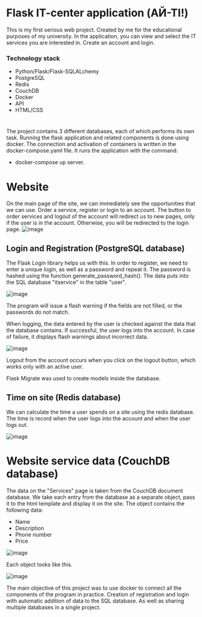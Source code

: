 # Flask IT-center application (АЙ-ТІ!)

This is my first serious web project. Created by me for the educational purposes of my university.
In the application, you can view and select the IT services you are interested in. Create an account and login.

### Technology stack
- Python/Flask/Flask-SQLALchemy
- PostgreSQL
- Redis
- CouchDB
- Docker
- API
- HTML/CSS 
#
The project contains 3 different databases, each of which performs its own task.
Running the flask application and related components is done using docker. The connection and activation of
containers is written in the docker-compose.yaml file. It runs the application with the command:
* docker-compose up server.
# Website
On the main page of the site, we can immediately see the opportunities that we can use. Order a service, register or login to an account.
The button to order services and logout of the account will redirect us to new pages, only if the user is in the account.
Otherwise, you will be redirected to the login page.
![image](https://user-images.githubusercontent.com/119871133/219901294-faafbdb6-2d39-44c6-9cf4-7b5a322a1fcd.png)

## Login and Registration (PostgreSQL database)
The Flask Login library helps us with this. In order to register, we need to enter a unique login, as well as a password and repeat it. 
The password is hashed using the function generate_password_hash(). The data puts into the SQL  database "itservice" in the table "user".

![image](https://user-images.githubusercontent.com/119871133/219904812-be8617d3-7fca-469c-8281-a6a5d678251c.png)

The program will issue a flash warning if the fields are not filled, or the passwords do not match.

When logging, the data entered by the user is checked against the data that the database contains. If successful, the user logs into the account.
In case of failure, it displays flash warnings about incorrect data.

![image](https://user-images.githubusercontent.com/119871133/219904449-71583777-f4a0-46af-8b98-d3960990e69a.png)

Logout from the account occurs when you click on the logout button, which works only with an active user.


Flask Migrate was used to create models inside the database.

## Time on site (Redis database)

We can calculate the time a user spends on a site using the redis database. The time  is record when the user logs into the account
and when the user logs out.

![image](https://user-images.githubusercontent.com/119871133/219904716-4202de58-0d0c-4a54-8561-1742e76a7c84.png)

# Website service data (CouchDB database)
The data on the "Services" page is taken from the CouchDB document database. We take each entry from the database as a separate object,
pass it to the html template and display it on the site. The object contains the following data:
* Name
* Description
* Phone number
* Price

![image](https://user-images.githubusercontent.com/119871133/219905068-5b264041-bc9a-45e0-af2f-156a7ef50ff9.png)

Each object looks like this.

![image](https://user-images.githubusercontent.com/119871133/219905111-4b70e1d3-f7bf-46b8-8293-6b4819394e05.png)

The main objective of this project was to use docker to connect all the components of the program in practice.
Creation of registration and login with automatic addition of data to the SQL database. As well as sharing multiple databases in a single project.
